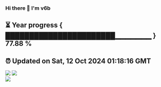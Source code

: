 ### Hi there 👋  I'm v6b  
⏳ Year progress { ███████████████████████▁▁▁▁▁▁▁ } 77.88 %
---
⏰ Updated on Sat, 12 Oct 2024 01:18:16 GMT
---
![](https://github-readme-stats.vercel.app/api?username=v6b&bg_color=30,e96443,904e95&title_color=fff&text_color=fff&layout=compact)
![](https://github-readme-stats.vercel.app/api/top-langs/?username=v6b&layout=compact&bg_color=30,e96443,904e95&title_color=fff&text_color=fff)  
![](https://gcore.jsdelivr.net/gh/v6b/v6b@main/assets/github-contribution-grid-snake.svg)

